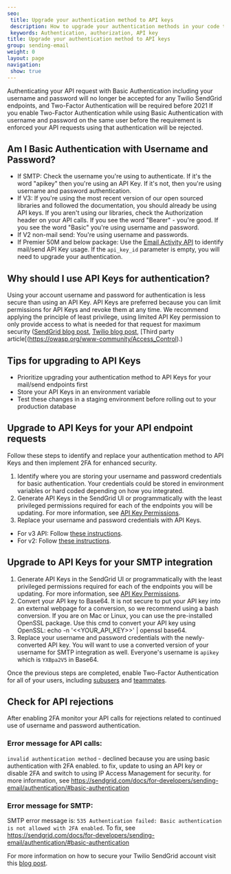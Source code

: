 ```yaml
---
seo:
 title: Upgrade your authentication method to API keys 
 description: How to upgrade your authentication methods in your code to use API keys
 keywords: Authentication, authorization, API key
title: Upgrade your authentication method to API keys 
group: sending-email
weight: 0
layout: page
navigation:
 show: true
---
```


<call-out type="warning">

Authenticating your API request with Basic Authentication including your username and password will no longer be accepted for any Twilio SendGrid endpoints, and Two-Factor Authentication will be required before 2021 If you enable Two-Factor Authentication while using Basic Authentication with username and password on the same user before the requirement is enforced your API requests using that authentication will be rejected.

</call-out>

## Am I Basic Authentication with Username and Password?

* If SMTP: Check the username you're using to authenticate. If it's the word "apikey" then you're using an API Key. If it's not, then you're using username and password authentication.
* If V3: If you're using the most recent version of our open sourced libraries and followed the documentation, you should already be using API keys. If you aren't using our libraries, check the Authorization header on your API calls. If you see the word "Bearer" - you're good. If you see the word "Basic" you're using username and password.
* If V2 non-mail send: You're using username and passwords.
* If Premier 50M and below package: Use the [Email Activity API](https://sendgrid.api-docs.io/v3.0/email-activity/) to identify mail/send API Key usage. If the `api_key_id` parameter is empty, you will need to upgrade your authentication.

## Why should I use API Keys for authentication?

Using your account username and password for authentication is less secure than using an API Key. API Keys are preferred because you can limit permissions for API Keys and revoke them at any time. We recommend applying the principle of least privilege, using limited API Key permission to only provide access to what is needed for that request for maximum security ([SendGrid blog post](https://sendgrid.com/blog/7-best-practices-to-protect-your-twilo-sendgrid-account-and-sending-reputation/), [Twilio blog post](https://www.twilio.com/blog/principle-of-least-privilege-details-best-practices), [Third party article[(https://owasp.org/www-community/Access_Control).)

## Tips for upgrading to API Keys

* Prioritize upgrading your authentication method to API Keys for your mail/send endpoints first
* Store your API Keys in an environment variable
* Test these changes in a staging environment before rolling out to your production database

## Upgrade to API Keys for your API endpoint requests

Follow these steps to identify and replace your authentication method to API Keys and then implement 2FA for enhanced security.

1. Identify where you are storing your username and password credentials for basic authentication. Your credentials could be stored in environment variables or hard coded depending on how you integrated. 
1. Generate API Keys in the SendGrid UI or programmatically with the least privileged permissions required for each of the endpoints you will be updating. For more information, see [API Key Permissions]({{root_url}}/ui/account-and-settings/api-keys/#api-key-permissions). 
1. Replace your username and password credentials with API Keys.
* For v3 API: Follow [these instructions](https://sendgrid.api-docs.io/v3.0/how-to-use-the-sendgrid-v3-api/api-authentication).
* For v2: Follow [these instructions](https://www.twilio.com/docs/sendgrid/api/v2/using_the_web_api#authentication).

## Upgrade to API Keys for your SMTP integration 

1. Generate API Keys in the SendGrid UI or programmatically with the least privileged permissions required for each of the endpoints you will be updating. For more information, see [API Key Permissions]({{root_url}}/ui/account-and-settings/api-keys/#api-key-permissions). 
1. Convert your API key to Base64. It is not secure to put your API key into an external webpage for a conversion, so we recommend using a bash conversion. If you are on Mac or Linux, you can use the pre-installed OpenSSL package. Use this cmd to convert your API key using OpenSSL: echo -n '<<YOUR_API_KEY>>' | openssl base64.
1. Replace your username and password credentials with the newly-converted API key. You will want to use a converted version of your username for SMTP integration as well. Everyone's username is `apikey` which is `YXBpa2V5` in Base64.

Once the previous steps are completed, enable Two-Factor Authentication for all of your users, including [subusers]({{root_url}}/ui/account-and-settings/subusers/) and [teammates]({{root_url}}/ui/account-and-settings/teammates/).

## Check for API rejections

After enabling 2FA monitor your API calls for rejections related to continued use of username and password authentication. 

### Error message for API calls:

`invalid authentication method` - declined because you are using basic authentication with 2FA enabled. to fix, update to using an API key or disable 2FA and switch to using IP Access Management for security. for more information, see https://sendgrid.com/docs/for-developers/sending-email/authentication/#basic-authentication  

### Error message for SMTP:

SMTP error message is: `535 Authentication failed: Basic authentication is not allowed with 2FA enabled`. To fix, see https://sendgrid.com/docs/for-developers/sending-email/authentication/#basic-authentication 

For more information on how to secure your Twilio SendGrid account visit this [blog post](https://sendgrid.com/blog/7-best-practices-to-protect-your-twilo-sendgrid-account-and-sending-reputation/). 

